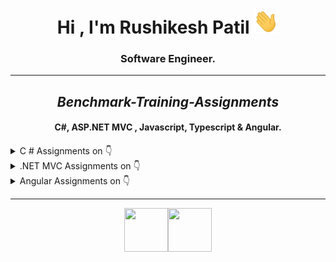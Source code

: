<p align="center">


<h1 align="center"> Hi , I'm Rushikesh Patil <img  src="https://raw.githubusercontent.com/ABSphreak/ABSphreak/master/gifs/Hi.gif" width="40px" height="40px"></h1> 
 
 <h3 align="center">Software Engineer.</h3>
 
 ***
 
 <h2 align="center"> <i>Benchmark-Training-Assignments </i></h2>
 <h4 align="center">C#, ASP.NET MVC , Javascript, Typescript & Angular.</h4>
 <h4 align="center">
 


 </h4>
 <div align-items="center">

<details>
<summary> C # Assignments on 👇 </summary>
<ol>

<li>Data types</li>
<li>Variables & Operators</li>
<li>Flow control & Loops </li>
<li>Array </li>
<li>Class &  Objects </li>
<li>Enumeration</li>
<li>Access Modifiers </li>
<li>Inheritance and Polymorphism </li>
<li>Abstraction, Encapsulation  </li>
<li>Collections</li>
<li>Generics</li>
<li>Exception Handling</li>
<li>IO Streams</li>
<li>Debugging</li>
</ol>


</details>


<details>
<summary> .NET MVC Assignments on 👇 </summary>
<ol>
<li>Create & Run First Web API Application in Visual Studio.</li>
<li>Debugging the Application Code</li>
<li>.NET - Forms (using OOP)</li>
<li>MVC Controller, Views </li>
<li>Security and Routing</li>
<li>Request Processing</li>
<li>Sessions, View Bag etc</li>
<li>Data Binding</li>
<li>MVC Form Authentication</li>
<li>Web APIs</li>
<li>Methods for APIs (Get, Post, Put etc)</li>
<li>NuGet Packages Introduction</li>
<li>WebServices - Restful APIs</li>
<li>jQuery / Ajax, Ajax Request with Authentication headers</li>
<li>Entity Framework Introduction & Working Strategy</li>
<li>API Project & Class Library Project introduction.</li>


</ol>


</details>

  
<details>
<summary> Angular Assignments on 👇 </summary>
<ol>
<li>Javascript Essentials</li>
<li>Javascript condition statements,Loops and oops concept</li>
<li>Typescript Essentials</li>
<li>TS class,Methods, Functions and Modules </li>
<li>Angular Essentials</li>
<li>Data Binding</li>
<li>Directives, Pips</li>
<li>Templete and Reactive Forms</li>
<li>Local storage, session Storage, CRUD Operations</li>
<li>Rest API, HttpClient</li>
<li>Routing and Navigation</li>



</ol>


</details>
  
  
  
  
  
  
 
  
  

 

</div>

***

<p align="center">
<p align="center">
<a  href="https://www.github.com/imrushikesh"><img src="https://img.icons8.com/ios/20/000000/github--v2.gif" style="width:5em; height:5em;"/></a><a href="https://www.linkedin.com/in/rushikesh-patil-1a3937189"><img src="https://img.icons8.com/wired/64/000000/linkedin--v2.gif" style="width:5em; height:5em;"/></a>
 </p>
